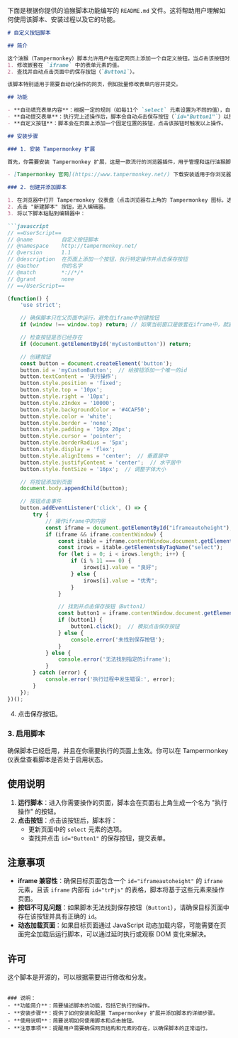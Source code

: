 下面是根据你提供的油猴脚本功能编写的 `README.md` 文件。这将帮助用户理解如何使用该脚本、安装过程以及它的功能。

```markdown
# 自定义按钮脚本

## 简介

这个油猴（Tampermonkey）脚本允许用户在指定网页上添加一个自定义按钮。当点击该按钮时，脚本将执行以下操作：
1. 修改嵌套在 `iframe` 中的表单元素的值。
2. 查找并自动点击页面中的保存按钮（`Button1`）。

该脚本特别适用于需要自动化操作的网页，例如批量修改表单内容并提交。

## 功能

- **自动填充表单内容**：根据一定的规则（如每11个 `select` 元素设置为不同的值），自动修改页面中的表单选项。
- **自动提交表单**：执行完上述操作后，脚本会自动点击保存按钮（`id="Button1"`）以提交表单。
- **自定义按钮**：脚本会在页面上添加一个固定位置的按钮，点击该按钮时触发以上操作。

## 安装步骤

### 1. 安装 Tampermonkey 扩展

首先，你需要安装 Tampermonkey 扩展，这是一款流行的浏览器插件，用于管理和运行油猴脚本。

- [Tampermonkey 官网](https://www.tampermonkey.net/) 下载安装适用于你浏览器的版本。

### 2. 创建并添加脚本

1. 在浏览器中打开 Tampermonkey 仪表盘（点击浏览器右上角的 Tampermonkey 图标，选择 "仪表盘"）。
2. 点击 "新建脚本" 按钮，进入编辑器。
3. 将以下脚本粘贴到编辑器中：

```javascript
// ==UserScript==
// @name         自定义按钮脚本
// @namespace    http://tampermonkey.net/
// @version      1.1
// @description  在页面上添加一个按钮，执行特定操作并点击保存按钮
// @author       你的名字
// @match        *://*/*
// @grant        none
// ==/UserScript==

(function() {
    'use strict';

    // 确保脚本只在父页面中运行，避免在iframe中创建按钮
    if (window !== window.top) return; // 如果当前窗口是嵌套在iframe中，就直接退出

    // 检查按钮是否已经存在
    if (document.getElementById('myCustomButton')) return;

    // 创建按钮
    const button = document.createElement('button');
    button.id = 'myCustomButton';  // 给按钮添加一个唯一的id
    button.textContent = '执行操作';
    button.style.position = 'fixed';
    button.style.top = '10px';
    button.style.right = '10px';
    button.style.zIndex = '10000';
    button.style.backgroundColor = '#4CAF50';
    button.style.color = 'white';
    button.style.border = 'none';
    button.style.padding = '10px 20px';
    button.style.cursor = 'pointer';
    button.style.borderRadius = '5px';
    button.style.display = 'flex';
    button.style.alignItems = 'center';  // 垂直居中
    button.style.justifyContent = 'center';  // 水平居中
    button.style.fontSize = '16px';  // 调整字体大小

    // 将按钮添加到页面
    document.body.appendChild(button);

    // 按钮点击事件
    button.addEventListener('click', () => {
        try {
            // 操作iframe中的内容
            const iframe = document.getElementById("iframeautoheight");
            if (iframe && iframe.contentWindow) {
                const itable = iframe.contentWindow.document.getElementById("trPjs");
                const irows = itable.getElementsByTagName("select");
                for (let i = 0; i < irows.length; i++) {
                    if (i % 11 === 0) {
                        irows[i].value = "良好";
                    } else {
                        irows[i].value = "优秀";
                    }
                }

                // 找到并点击保存按钮（Button1）
                const button1 = iframe.contentWindow.document.getElementById('Button1');
                if (button1) {
                    button1.click();  // 模拟点击保存按钮
                } else {
                    console.error('未找到保存按钮');
                }
            } else {
                console.error('无法找到指定的iframe');
            }
        } catch (error) {
            console.error('执行过程中发生错误:', error);
        }
    });
})();
```

4. 点击保存按钮。

### 3. 启用脚本

确保脚本已经启用，并且在你需要执行的页面上生效。你可以在 Tampermonkey 仪表盘查看脚本是否处于启用状态。

## 使用说明

1. **运行脚本**：进入你需要操作的页面，脚本会在页面右上角生成一个名为 "执行操作" 的按钮。
2. **点击按钮**：点击该按钮后，脚本将：
   - 更新页面中的 `select` 元素的选项。
   - 查找并点击 `id="Button1"` 的保存按钮，提交表单。

## 注意事项

- **iframe 兼容性**：确保目标页面包含一个 `id="iframeautoheight"` 的 `iframe` 元素，且该 `iframe` 内部有 `id="trPjs"` 的表格，脚本将基于这些元素来操作页面。
- **按钮不可见问题**：如果脚本无法找到保存按钮（`Button1`），请确保目标页面中存在该按钮并具有正确的 `id`。
- **动态加载页面**：如果目标页面通过 JavaScript 动态加载内容，可能需要在页面完全加载后运行脚本，可以通过延时执行或观察 DOM 变化来解决。

## 许可

这个脚本是开源的，可以根据需要进行修改和分发。

```

### 说明：
- **功能简介**：简要描述脚本的功能，包括它执行的操作。
- **安装步骤**：提供了如何安装和配置 Tampermonkey 扩展并添加脚本的详细步骤。
- **使用说明**：简要说明如何使用脚本和点击按钮。
- **注意事项**：提醒用户需要确保网页结构和元素的存在，以确保脚本的正常运行。
